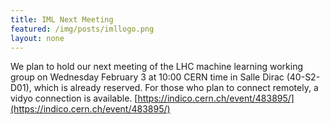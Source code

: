 ```yaml
---
title: IML Next Meeting
featured: /img/posts/imllogo.png
layout: none
---
```

We plan to hold our next meeting of the LHC machine learning working group on Wednesday February 3 at 10:00 CERN time in Salle Dirac (40-S2-D01), which is already reserved. For those who plan to connect remotely, a vidyo connection is available.  [https://indico.cern.ch/event/483895/](https://indico.cern.ch/event/483895/)
